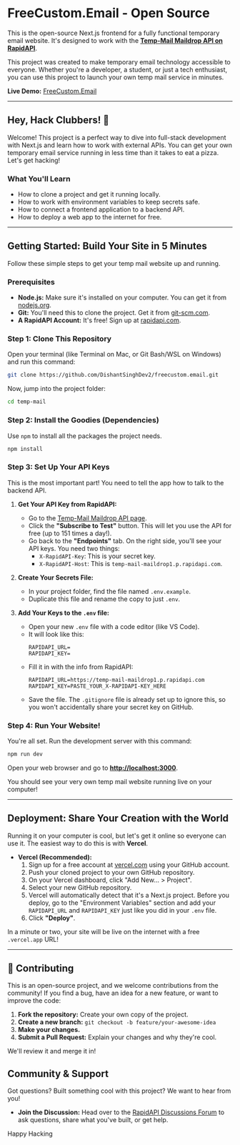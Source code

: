 # FreeCustom.Email - Open Source


This is the open-source Next.js frontend for a fully functional temporary email website. It's designed to work with the **[Temp-Mail Maildrop API on RapidAPI](https://rapidapi.com/dishis-technologies-maildrop/api/temp-mail-maildrop1)**.

This project was created to make temporary email technology accessible to everyone. Whether you're a developer, a student, or just a tech enthusiast, you can use this project to launch your own temp mail service in minutes.

**Live Demo:** [FreeCustom.Email](https://www.freecustom.email)

---

## Hey, Hack Clubbers! 🚀

Welcome! This project is a perfect way to dive into full-stack development with Next.js and learn how to work with external APIs. You can get your own temporary email service running in less time than it takes to eat a pizza. Let's get hacking!

### What You'll Learn

*   How to clone a project and get it running locally.
*   How to work with environment variables to keep secrets safe.
*   How to connect a frontend application to a backend API.
*   How to deploy a web app to the internet for free.

---

## Getting Started: Build Your Site in 5 Minutes

Follow these simple steps to get your temp mail website up and running.

### Prerequisites

*   **Node.js:** Make sure it's installed on your computer. You can get it from [nodejs.org](https://nodejs.org/).
*   **Git:** You'll need this to clone the project. Get it from [git-scm.com](https://git-scm.com/).
*   **A RapidAPI Account:** It's free! Sign up at [rapidapi.com](https://rapidapi.com/).

### Step 1: Clone This Repository

Open your terminal (like Terminal on Mac, or Git Bash/WSL on Windows) and run this command:

```bash
git clone https://github.com/DishantSinghDev2/freecustom.email.git
```

Now, jump into the project folder:

```bash
cd temp-mail
```

### Step 2: Install the Goodies (Dependencies)

Use `npm` to install all the packages the project needs.

```bash
npm install
```

### Step 3: Set Up Your API Keys

This is the most important part! You need to tell the app how to talk to the backend API.

1.  **Get Your API Key from RapidAPI:**
    *   Go to the [Temp-Mail Maildrop API page](https://rapidapi.com/dishis-technologies-maildrop/api/temp-mail-maildrop1).
    *   Click the **"Subscribe to Test"** button. This will let you use the API for free (up to 151 times a day!).
    *   Go back to the **"Endpoints"** tab. On the right side, you'll see your API keys. You need two things:
        *   `X-RapidAPI-Key`: This is your secret key.
        *   `X-RapidAPI-Host`: This is `temp-mail-maildrop1.p.rapidapi.com`.

2.  **Create Your Secrets File:**
    *   In your project folder, find the file named `.env.example`.
    *   Duplicate this file and rename the copy to just `.env`.

3.  **Add Your Keys to the `.env` file:**
    *   Open your new `.env` file with a code editor (like VS Code).
    *   It will look like this:
        ```
        RAPIDAPI_URL=
        RAPIDAPI_KEY=
        ```
    *   Fill it in with the info from RapidAPI:
        ```
        RAPIDAPI_URL=https://temp-mail-maildrop1.p.rapidapi.com
        RAPIDAPI_KEY=PASTE_YOUR_X-RAPIDAPI-KEY_HERE
        ```
    *   Save the file. The `.gitignore` file is already set up to ignore this, so you won't accidentally share your secret key on GitHub.

### Step 4: Run Your Website!

You're all set. Run the development server with this command:

```bash
npm run dev
```

Open your web browser and go to **[http://localhost:3000](http://localhost:3000)**.

You should see your very own temp mail website running live on your computer!

---

## Deployment: Share Your Creation with the World

Running it on your computer is cool, but let's get it online so everyone can use it. The easiest way to do this is with **Vercel**.

*   **Vercel (Recommended):**
    1.  Sign up for a free account at [vercel.com](https://vercel.com) using your GitHub account.
    2.  Push your cloned project to your own GitHub repository.
    3.  On your Vercel dashboard, click "Add New... > Project".
    4.  Select your new GitHub repository.
    5.  Vercel will automatically detect that it's a Next.js project. Before you deploy, go to the "Environment Variables" section and add your `RAPIDAPI_URL` and `RAPIDAPI_KEY` just like you did in your `.env` file.
    6.  Click **"Deploy"**.

In a minute or two, your site will be live on the internet with a free `.vercel.app` URL!

---

## 🤝 Contributing

This is an open-source project, and we welcome contributions from the community! If you find a bug, have an idea for a new feature, or want to improve the code:

1.  **Fork the repository:** Create your own copy of the project.
2.  **Create a new branch:** `git checkout -b feature/your-awesome-idea`
3.  **Make your changes.**
4.  **Submit a Pull Request:** Explain your changes and why they're cool.

We'll review it and merge it in!

## Community & Support

Got questions? Built something cool with this project? We want to hear from you!

*   **Join the Discussion:** Head over to the [RapidAPI Discussions Forum](https://rapidapi.com/dishis-technologies-maildrop/api/temp-mail-maildrop1/discussions) to ask questions, share what you've built, or get help.

Happy Hacking